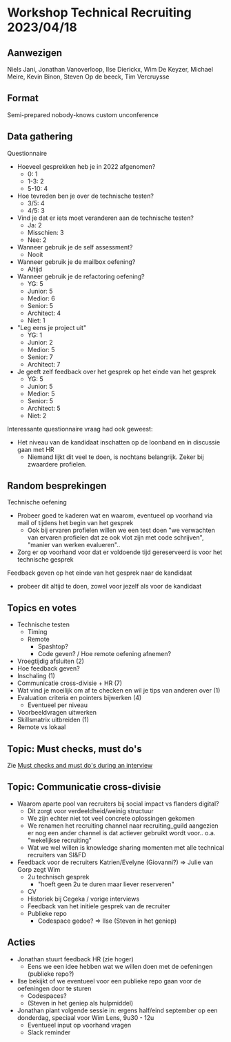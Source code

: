 # Workshop Technical Recruiting 2023/04/18
## Aanwezigen
Niels Jani, Jonathan Vanoverloop, Ilse Dierickx, Wim De Keyzer, Michael Meire, Kevin Binon, Steven Op de beeck, Tim Vercruysse

## Format
Semi-prepared nobody-knows custom unconference

## Data gathering
Questionnaire
- Hoeveel gesprekken heb je in 2022 afgenomen?
  - 0: 1
  - 1-3: 2
  - 5-10: 4
- Hoe tevreden ben je over de technische testen?
  - 3/5: 4
  - 4/5: 3
- Vind je dat er iets moet veranderen aan de technische testen?
  - Ja: 2
  - Misschien: 3
  - Nee: 2
- Wanneer gebruik je de self assessment?
  - Nooit
- Wanneer gebruik je de mailbox oefening?
  - Altijd
- Wanneer gebruik je de refactoring oefening?
  - YG: 5
  - Junior: 5
  - Medior: 6
  - Senior: 5
  - Architect: 4
  - Niet: 1
- "Leg eens je project uit"
  - YG: 1
  - Junior: 2
  - Medior: 5
  - Senior: 7
  - Architect: 7
- Je geeft zelf feedback over het gesprek op het einde van het gesprek
  - YG: 5
  - Junior: 5
  - Medior: 5
  - Senior: 5
  - Architect: 5
  - Niet: 2

Interessante questionnaire vraag had ook geweest:
- Het niveau van de kandidaat inschatten op de loonband en in discussie gaan met HR
  - Niemand lijkt dit veel te doen, is nochtans belangrijk. Zeker bij zwaardere profielen.

## Random besprekingen
Technische oefening
- Probeer goed te kaderen wat en waarom, eventueel op voorhand via mail of tijdens het begin van het gesprek
  - Ook bij ervaren profielen willen we een test doen "we verwachten van ervaren profielen dat ze ook vlot zijn met code schrijven", "manier van werken evalueren"..
- Zorg er op voorhand voor dat er voldoende tijd gereserveerd is voor het technische gesprek

Feedback geven op het einde van het gesprek naar de kandidaat
- probeer dit altijd te doen, zowel voor jezelf als voor de kandidaat

## Topics en votes
- Technische testen
  - Timing
  - Remote
    - Spashtop?
    - Code geven? / Hoe remote oefening afnemen?
- Vroegtijdig afsluiten (2)
- Hoe feedback geven?
- Inschaling (1)
- Communicatie cross-divisie + HR (7)
- Wat vind je moeilijk om af te checken en wil je tips van anderen over (1)
- Evaluation criteria en pointers bijwerken (4)
  - Eventueel per niveau
- Voorbeeldvragen uitwerken
- Skillsmatrix uitbreiden (1)
- Remote vs lokaal

## Topic: Must checks, must do's
Zie [Must checks and must do's during an interview](../MustChecksMustDos.md)

## Topic: Communicatie cross-divisie
- Waarom aparte pool van recruiters bij social impact vs flanders digital?
  - Dit zorgt voor verdeeldheid/weinig structuur
  - We zijn echter niet tot veel concrete oplossingen gekomen
  - We renamen het recruiting channel naar recruiting_guild aangezien er nog een ander channel is dat actiever gebruikt wordt voor.. o.a. "wekelijkse recruiting"
  - Wat we wel willen is knowledge sharing momenten met alle technical recruiters van SI&FD
- Feedback voor de recruiters Katrien/Evelyne (Giovanni?) => Julie van Gorp zegt Wim
  - 2u technisch gesprek
    - "hoeft geen 2u te duren maar liever reserveren"
  - CV
  - Historiek bij Cegeka / vorige interviews
  - Feedback van het initiele gesprek van de recruiter
  - Publieke repo
    - Codespace gedoe? => Ilse (Steven in het geniep)

## Acties
- Jonathan stuurt feedback HR (zie hoger) 
  - Eens we een idee hebben wat we willen doen met de oefeningen (publieke repo?)
- Ilse bekijkt of we eventueel voor een publieke repo gaan voor de oefeningen door te sturen
    - Codespaces?
    - (Steven in het geniep als hulpmiddel)
- Jonathan plant volgende sessie in: ergens half/eind september op een donderdag, speciaal voor Wim Lens, 9u30 - 12u
    - Eventueel input op voorhand vragen 
    - Slack reminder

